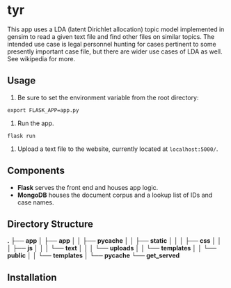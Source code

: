 # tyr

This app uses a LDA (latent Dirichlet allocation) topic model implemented in gensim to read a given text file and find other files on similar topics.  The intended use case is legal personnel hunting for cases pertinent to some presently important case file, but there are wider use cases of LDA as well.  See wikipedia for more.



## Usage

1. Be sure to set the environment variable from the root directory:

`export FLASK_APP=app.py`

1. Run the app.

`flask run`

1. Upload a text file to the website, currently located at `localhost:5000/`.  



## Components

* **Flask** serves the front end and houses app logic.
* **MongoDB** houses the document corpus and a lookup list of IDs and case names.



## Directory Structure

**.** 
├── **app** 
│  ├── **app** 
│  │  ├── **__pycache__** 
│  │  ├── **static** 
│  │  │  ├── **css** 
│  │  │  ├── **js** 
│  │  │  └── **text** 
│  │  │    └── **uploads** 
│  │  └── **templates** 
│  │    └── **public** 
│  │      └── **templates** 
│  └── **__pycache__** 
└── **get_served**







## Installation

